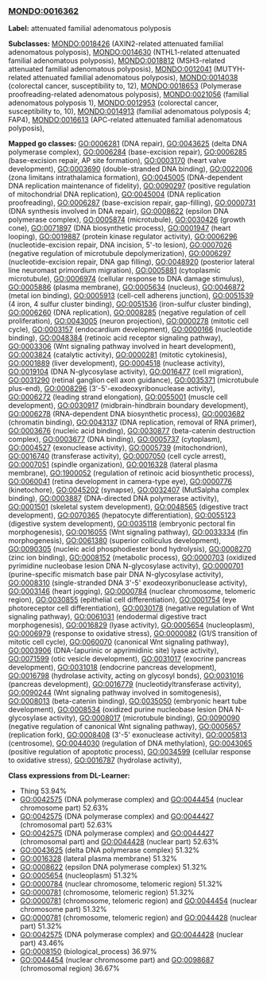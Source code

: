 
### [MONDO:0016362](http://purl.obolibrary.org/obo/MONDO_0016362)
**Label:** attenuated familial adenomatous polyposis

**Subclasses:** [MONDO:0018426](http://purl.obolibrary.org/obo/MONDO_0018426) (AXIN2-related attenuated familial adenomatous polyposis), [MONDO:0014630](http://purl.obolibrary.org/obo/MONDO_0014630) (NTHL1-related attenuated familial adenomatous polyposis), [MONDO:0018812](http://purl.obolibrary.org/obo/MONDO_0018812) (MSH3-related attenuated familial adenomatous polyposis), [MONDO:0012041](http://purl.obolibrary.org/obo/MONDO_0012041) (MUTYH-related attenuated familial adenomatous polyposis), [MONDO:0014038](http://purl.obolibrary.org/obo/MONDO_0014038) (colorectal cancer, susceptibility to, 12), [MONDO:0018653](http://purl.obolibrary.org/obo/MONDO_0018653) (Polymerase proofreading-related adenomatous polyposis), [MONDO:0021056](http://purl.obolibrary.org/obo/MONDO_0021056) (familial adenomatous polyposis 1), [MONDO:0012953](http://purl.obolibrary.org/obo/MONDO_0012953) (colorectal cancer, susceptibility to, 10), [MONDO:0014913](http://purl.obolibrary.org/obo/MONDO_0014913) (familial adenomatous polyposis 4; FAP4), [MONDO:0016613](http://purl.obolibrary.org/obo/MONDO_0016613) (APC-related attenuated familial adenomatous polyposis), 

**Mapped go classes:** [GO:0006281](http://purl.obolibrary.org/obo/GO_0006281) (DNA repair), [GO:0043625](http://purl.obolibrary.org/obo/GO_0043625) (delta DNA polymerase complex), [GO:0006284](http://purl.obolibrary.org/obo/GO_0006284) (base-excision repair), [GO:0006285](http://purl.obolibrary.org/obo/GO_0006285) (base-excision repair, AP site formation), [GO:0003170](http://purl.obolibrary.org/obo/GO_0003170) (heart valve development), [GO:0003690](http://purl.obolibrary.org/obo/GO_0003690) (double-stranded DNA binding), [GO:0022006](http://purl.obolibrary.org/obo/GO_0022006) (zona limitans intrathalamica formation), [GO:0045005](http://purl.obolibrary.org/obo/GO_0045005) (DNA-dependent DNA replication maintenance of fidelity), [GO:0090297](http://purl.obolibrary.org/obo/GO_0090297) (positive regulation of mitochondrial DNA replication), [GO:0045004](http://purl.obolibrary.org/obo/GO_0045004) (DNA replication proofreading), [GO:0006287](http://purl.obolibrary.org/obo/GO_0006287) (base-excision repair, gap-filling), [GO:0000731](http://purl.obolibrary.org/obo/GO_0000731) (DNA synthesis involved in DNA repair), [GO:0008622](http://purl.obolibrary.org/obo/GO_0008622) (epsilon DNA polymerase complex), [GO:0005874](http://purl.obolibrary.org/obo/GO_0005874) (microtubule), [GO:0030426](http://purl.obolibrary.org/obo/GO_0030426) (growth cone), [GO:0071897](http://purl.obolibrary.org/obo/GO_0071897) (DNA biosynthetic process), [GO:0001947](http://purl.obolibrary.org/obo/GO_0001947) (heart looping), [GO:0019887](http://purl.obolibrary.org/obo/GO_0019887) (protein kinase regulator activity), [GO:0006296](http://purl.obolibrary.org/obo/GO_0006296) (nucleotide-excision repair, DNA incision, 5'-to lesion), [GO:0007026](http://purl.obolibrary.org/obo/GO_0007026) (negative regulation of microtubule depolymerization), [GO:0006297](http://purl.obolibrary.org/obo/GO_0006297) (nucleotide-excision repair, DNA gap filling), [GO:0048920](http://purl.obolibrary.org/obo/GO_0048920) (posterior lateral line neuromast primordium migration), [GO:0005881](http://purl.obolibrary.org/obo/GO_0005881) (cytoplasmic microtubule), [GO:0006974](http://purl.obolibrary.org/obo/GO_0006974) (cellular response to DNA damage stimulus), [GO:0005886](http://purl.obolibrary.org/obo/GO_0005886) (plasma membrane), [GO:0005634](http://purl.obolibrary.org/obo/GO_0005634) (nucleus), [GO:0046872](http://purl.obolibrary.org/obo/GO_0046872) (metal ion binding), [GO:0005913](http://purl.obolibrary.org/obo/GO_0005913) (cell-cell adherens junction), [GO:0051539](http://purl.obolibrary.org/obo/GO_0051539) (4 iron, 4 sulfur cluster binding), [GO:0051536](http://purl.obolibrary.org/obo/GO_0051536) (iron-sulfur cluster binding), [GO:0006260](http://purl.obolibrary.org/obo/GO_0006260) (DNA replication), [GO:0008285](http://purl.obolibrary.org/obo/GO_0008285) (negative regulation of cell proliferation), [GO:0043005](http://purl.obolibrary.org/obo/GO_0043005) (neuron projection), [GO:0000278](http://purl.obolibrary.org/obo/GO_0000278) (mitotic cell cycle), [GO:0003157](http://purl.obolibrary.org/obo/GO_0003157) (endocardium development), [GO:0000166](http://purl.obolibrary.org/obo/GO_0000166) (nucleotide binding), [GO:0048384](http://purl.obolibrary.org/obo/GO_0048384) (retinoic acid receptor signaling pathway), [GO:0003306](http://purl.obolibrary.org/obo/GO_0003306) (Wnt signaling pathway involved in heart development), [GO:0003824](http://purl.obolibrary.org/obo/GO_0003824) (catalytic activity), [GO:0000281](http://purl.obolibrary.org/obo/GO_0000281) (mitotic cytokinesis), [GO:0001889](http://purl.obolibrary.org/obo/GO_0001889) (liver development), [GO:0004518](http://purl.obolibrary.org/obo/GO_0004518) (nuclease activity), [GO:0019104](http://purl.obolibrary.org/obo/GO_0019104) (DNA N-glycosylase activity), [GO:0016477](http://purl.obolibrary.org/obo/GO_0016477) (cell migration), [GO:0031290](http://purl.obolibrary.org/obo/GO_0031290) (retinal ganglion cell axon guidance), [GO:0035371](http://purl.obolibrary.org/obo/GO_0035371) (microtubule plus-end), [GO:0008296](http://purl.obolibrary.org/obo/GO_0008296) (3'-5'-exodeoxyribonuclease activity), [GO:0006272](http://purl.obolibrary.org/obo/GO_0006272) (leading strand elongation), [GO:0055001](http://purl.obolibrary.org/obo/GO_0055001) (muscle cell development), [GO:0030917](http://purl.obolibrary.org/obo/GO_0030917) (midbrain-hindbrain boundary development), [GO:0006278](http://purl.obolibrary.org/obo/GO_0006278) (RNA-dependent DNA biosynthetic process), [GO:0003682](http://purl.obolibrary.org/obo/GO_0003682) (chromatin binding), [GO:0043137](http://purl.obolibrary.org/obo/GO_0043137) (DNA replication, removal of RNA primer), [GO:0003676](http://purl.obolibrary.org/obo/GO_0003676) (nucleic acid binding), [GO:0030877](http://purl.obolibrary.org/obo/GO_0030877) (beta-catenin destruction complex), [GO:0003677](http://purl.obolibrary.org/obo/GO_0003677) (DNA binding), [GO:0005737](http://purl.obolibrary.org/obo/GO_0005737) (cytoplasm), [GO:0004527](http://purl.obolibrary.org/obo/GO_0004527) (exonuclease activity), [GO:0005739](http://purl.obolibrary.org/obo/GO_0005739) (mitochondrion), [GO:0016740](http://purl.obolibrary.org/obo/GO_0016740) (transferase activity), [GO:0007050](http://purl.obolibrary.org/obo/GO_0007050) (cell cycle arrest), [GO:0007051](http://purl.obolibrary.org/obo/GO_0007051) (spindle organization), [GO:0016328](http://purl.obolibrary.org/obo/GO_0016328) (lateral plasma membrane), [GO:1900052](http://purl.obolibrary.org/obo/GO_1900052) (regulation of retinoic acid biosynthetic process), [GO:0060041](http://purl.obolibrary.org/obo/GO_0060041) (retina development in camera-type eye), [GO:0000776](http://purl.obolibrary.org/obo/GO_0000776) (kinetochore), [GO:0045202](http://purl.obolibrary.org/obo/GO_0045202) (synapse), [GO:0032407](http://purl.obolibrary.org/obo/GO_0032407) (MutSalpha complex binding), [GO:0003887](http://purl.obolibrary.org/obo/GO_0003887) (DNA-directed DNA polymerase activity), [GO:0001501](http://purl.obolibrary.org/obo/GO_0001501) (skeletal system development), [GO:0048565](http://purl.obolibrary.org/obo/GO_0048565) (digestive tract development), [GO:0070365](http://purl.obolibrary.org/obo/GO_0070365) (hepatocyte differentiation), [GO:0055123](http://purl.obolibrary.org/obo/GO_0055123) (digestive system development), [GO:0035118](http://purl.obolibrary.org/obo/GO_0035118) (embryonic pectoral fin morphogenesis), [GO:0016055](http://purl.obolibrary.org/obo/GO_0016055) (Wnt signaling pathway), [GO:0033334](http://purl.obolibrary.org/obo/GO_0033334) (fin morphogenesis), [GO:0061380](http://purl.obolibrary.org/obo/GO_0061380) (superior colliculus development), [GO:0090305](http://purl.obolibrary.org/obo/GO_0090305) (nucleic acid phosphodiester bond hydrolysis), [GO:0008270](http://purl.obolibrary.org/obo/GO_0008270) (zinc ion binding), [GO:0008152](http://purl.obolibrary.org/obo/GO_0008152) (metabolic process), [GO:0000703](http://purl.obolibrary.org/obo/GO_0000703) (oxidized pyrimidine nucleobase lesion DNA N-glycosylase activity), [GO:0000701](http://purl.obolibrary.org/obo/GO_0000701) (purine-specific mismatch base pair DNA N-glycosylase activity), [GO:0008310](http://purl.obolibrary.org/obo/GO_0008310) (single-stranded DNA 3'-5' exodeoxyribonuclease activity), [GO:0003146](http://purl.obolibrary.org/obo/GO_0003146) (heart jogging), [GO:0000784](http://purl.obolibrary.org/obo/GO_0000784) (nuclear chromosome, telomeric region), [GO:0030855](http://purl.obolibrary.org/obo/GO_0030855) (epithelial cell differentiation), [GO:0001754](http://purl.obolibrary.org/obo/GO_0001754) (eye photoreceptor cell differentiation), [GO:0030178](http://purl.obolibrary.org/obo/GO_0030178) (negative regulation of Wnt signaling pathway), [GO:0061031](http://purl.obolibrary.org/obo/GO_0061031) (endodermal digestive tract morphogenesis), [GO:0016829](http://purl.obolibrary.org/obo/GO_0016829) (lyase activity), [GO:0005654](http://purl.obolibrary.org/obo/GO_0005654) (nucleoplasm), [GO:0006979](http://purl.obolibrary.org/obo/GO_0006979) (response to oxidative stress), [GO:0000082](http://purl.obolibrary.org/obo/GO_0000082) (G1/S transition of mitotic cell cycle), [GO:0060070](http://purl.obolibrary.org/obo/GO_0060070) (canonical Wnt signaling pathway), [GO:0003906](http://purl.obolibrary.org/obo/GO_0003906) (DNA-(apurinic or apyrimidinic site) lyase activity), [GO:0071599](http://purl.obolibrary.org/obo/GO_0071599) (otic vesicle development), [GO:0031017](http://purl.obolibrary.org/obo/GO_0031017) (exocrine pancreas development), [GO:0031018](http://purl.obolibrary.org/obo/GO_0031018) (endocrine pancreas development), [GO:0016798](http://purl.obolibrary.org/obo/GO_0016798) (hydrolase activity, acting on glycosyl bonds), [GO:0031016](http://purl.obolibrary.org/obo/GO_0031016) (pancreas development), [GO:0016779](http://purl.obolibrary.org/obo/GO_0016779) (nucleotidyltransferase activity), [GO:0090244](http://purl.obolibrary.org/obo/GO_0090244) (Wnt signaling pathway involved in somitogenesis), [GO:0008013](http://purl.obolibrary.org/obo/GO_0008013) (beta-catenin binding), [GO:0035050](http://purl.obolibrary.org/obo/GO_0035050) (embryonic heart tube development), [GO:0008534](http://purl.obolibrary.org/obo/GO_0008534) (oxidized purine nucleobase lesion DNA N-glycosylase activity), [GO:0008017](http://purl.obolibrary.org/obo/GO_0008017) (microtubule binding), [GO:0090090](http://purl.obolibrary.org/obo/GO_0090090) (negative regulation of canonical Wnt signaling pathway), [GO:0005657](http://purl.obolibrary.org/obo/GO_0005657) (replication fork), [GO:0008408](http://purl.obolibrary.org/obo/GO_0008408) (3'-5' exonuclease activity), [GO:0005813](http://purl.obolibrary.org/obo/GO_0005813) (centrosome), [GO:0044030](http://purl.obolibrary.org/obo/GO_0044030) (regulation of DNA methylation), [GO:0043065](http://purl.obolibrary.org/obo/GO_0043065) (positive regulation of apoptotic process), [GO:0034599](http://purl.obolibrary.org/obo/GO_0034599) (cellular response to oxidative stress), [GO:0016787](http://purl.obolibrary.org/obo/GO_0016787) (hydrolase activity), 

**Class expressions from DL-Learner:**

- Thing 53.94%
- [GO:0042575](http://purl.obolibrary.org/obo/GO_0042575) (DNA polymerase complex) and [GO:0044454](http://purl.obolibrary.org/obo/GO_0044454) (nuclear chromosome part) 52.63%
- [GO:0042575](http://purl.obolibrary.org/obo/GO_0042575) (DNA polymerase complex) and [GO:0044427](http://purl.obolibrary.org/obo/GO_0044427) (chromosomal part) 52.63%
- [GO:0042575](http://purl.obolibrary.org/obo/GO_0042575) (DNA polymerase complex) and [GO:0044427](http://purl.obolibrary.org/obo/GO_0044427) (chromosomal part) and [GO:0044428](http://purl.obolibrary.org/obo/GO_0044428) (nuclear part) 52.63%
- [GO:0043625](http://purl.obolibrary.org/obo/GO_0043625) (delta DNA polymerase complex) 51.32%
- [GO:0016328](http://purl.obolibrary.org/obo/GO_0016328) (lateral plasma membrane) 51.32%
- [GO:0008622](http://purl.obolibrary.org/obo/GO_0008622) (epsilon DNA polymerase complex) 51.32%
- [GO:0005654](http://purl.obolibrary.org/obo/GO_0005654) (nucleoplasm) 51.32%
- [GO:0000784](http://purl.obolibrary.org/obo/GO_0000784) (nuclear chromosome, telomeric region) 51.32%
- [GO:0000781](http://purl.obolibrary.org/obo/GO_0000781) (chromosome, telomeric region) 51.32%
- [GO:0000781](http://purl.obolibrary.org/obo/GO_0000781) (chromosome, telomeric region) and [GO:0044454](http://purl.obolibrary.org/obo/GO_0044454) (nuclear chromosome part) 51.32%
- [GO:0000781](http://purl.obolibrary.org/obo/GO_0000781) (chromosome, telomeric region) and [GO:0044428](http://purl.obolibrary.org/obo/GO_0044428) (nuclear part) 51.32%
- [GO:0042575](http://purl.obolibrary.org/obo/GO_0042575) (DNA polymerase complex) and [GO:0044428](http://purl.obolibrary.org/obo/GO_0044428) (nuclear part) 43.46%
- [GO:0008150](http://purl.obolibrary.org/obo/GO_0008150) (biological_process) 36.97%
- [GO:0044454](http://purl.obolibrary.org/obo/GO_0044454) (nuclear chromosome part) and [GO:0098687](http://purl.obolibrary.org/obo/GO_0098687) (chromosomal region) 36.67%


